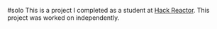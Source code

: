 #solo
This is a project I completed as a student at [Hack Reactor](http://hackreactor.com). This project was worked on independently.
